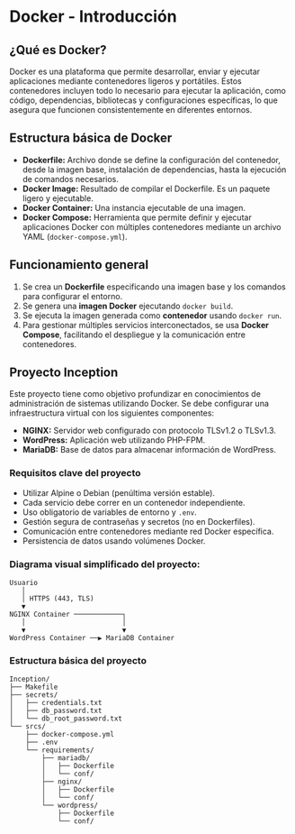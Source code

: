 
# Docker - Introducción

## ¿Qué es Docker?
Docker es una plataforma que permite desarrollar, enviar y ejecutar aplicaciones mediante contenedores ligeros y portátiles. Estos contenedores incluyen todo lo necesario para ejecutar la aplicación, como código, dependencias, bibliotecas y configuraciones específicas, lo que asegura que funcionen consistentemente en diferentes entornos.

## Estructura básica de Docker

- **Dockerfile:** Archivo donde se define la configuración del contenedor, desde la imagen base, instalación de dependencias, hasta la ejecución de comandos necesarios.
- **Docker Image:** Resultado de compilar el Dockerfile. Es un paquete ligero y ejecutable.
- **Docker Container:** Una instancia ejecutable de una imagen.
- **Docker Compose:** Herramienta que permite definir y ejecutar aplicaciones Docker con múltiples contenedores mediante un archivo YAML (`docker-compose.yml`).

## Funcionamiento general

1. Se crea un **Dockerfile** especificando una imagen base y los comandos para configurar el entorno.
2. Se genera una **imagen Docker** ejecutando `docker build`.
3. Se ejecuta la imagen generada como **contenedor** usando `docker run`.
4. Para gestionar múltiples servicios interconectados, se usa **Docker Compose**, facilitando el despliegue y la comunicación entre contenedores.

## Proyecto Inception

Este proyecto tiene como objetivo profundizar en conocimientos de administración de sistemas utilizando Docker. Se debe configurar una infraestructura virtual con los siguientes componentes:

- **NGINX:** Servidor web configurado con protocolo TLSv1.2 o TLSv1.3.
- **WordPress:** Aplicación web utilizando PHP-FPM.
- **MariaDB:** Base de datos para almacenar información de WordPress.

### Requisitos clave del proyecto
- Utilizar Alpine o Debian (penúltima versión estable).
- Cada servicio debe correr en un contenedor independiente.
- Uso obligatorio de variables de entorno y `.env`.
- Gestión segura de contraseñas y secretos (no en Dockerfiles).
- Comunicación entre contenedores mediante red Docker específica.
- Persistencia de datos usando volúmenes Docker.

### Diagrama visual simplificado del proyecto:

```
Usuario
   │
   │ HTTPS (443, TLS)
   ▼
NGINX Container ────────────┐
   │                        │
   ▼                        ▼
WordPress Container ──▶ MariaDB Container
```

### Estructura básica del proyecto
```
Inception/
├── Makefile
├── secrets/
│   ├── credentials.txt
│   ├── db_password.txt
│   └── db_root_password.txt
└── srcs/
    ├── docker-compose.yml
    ├── .env
    └── requirements/
        ├── mariadb/
        │   ├── Dockerfile
        │   └── conf/
        ├── nginx/
        │   ├── Dockerfile
        │   └── conf/
        └── wordpress/
            ├── Dockerfile
            └── conf/
```
